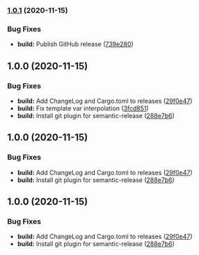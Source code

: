 ### [1.0.1](https://github.com/mattburgess/webmencoder/compare/v1.0.0...v1.0.1) (2020-11-15)


### Bug Fixes

* **build:** Publish GitHub release ([739e280](https://github.com/mattburgess/webmencoder/commit/739e280fa5a573ea9e0f4bd02cc736c462a7e13c))

## 1.0.0 (2020-11-15)


### Bug Fixes

* **build:** Add ChangeLog and Cargo.toml to releases ([29f0e47](https://github.com/mattburgess/webmencoder/commit/29f0e47ab3f131941b0598e788fca84e0c125071))
* **build:** Fix template var interpolation ([3fcd851](https://github.com/mattburgess/webmencoder/commit/3fcd851197cad73cc72275e41095f20e99f6b534))
* **build:** Install git plugin for semantic-release ([288e7b6](https://github.com/mattburgess/webmencoder/commit/288e7b6b3bd20520a7c11f8777fea4d7f6b3c3e2))

## 1.0.0 (2020-11-15)


### Bug Fixes

* **build:** Add ChangeLog and Cargo.toml to releases ([29f0e47](https://github.com/mattburgess/webmencoder/commit/29f0e47ab3f131941b0598e788fca84e0c125071))
* **build:** Install git plugin for semantic-release ([288e7b6](https://github.com/mattburgess/webmencoder/commit/288e7b6b3bd20520a7c11f8777fea4d7f6b3c3e2))

## 1.0.0 (2020-11-15)


### Bug Fixes

* **build:** Add ChangeLog and Cargo.toml to releases ([29f0e47](https://github.com/mattburgess/webmencoder/commit/29f0e47ab3f131941b0598e788fca84e0c125071))
* **build:** Install git plugin for semantic-release ([288e7b6](https://github.com/mattburgess/webmencoder/commit/288e7b6b3bd20520a7c11f8777fea4d7f6b3c3e2))
